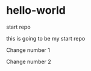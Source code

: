 hello-world
===========

start repo

this is going to be my start repo

Change number 1

Change number 2